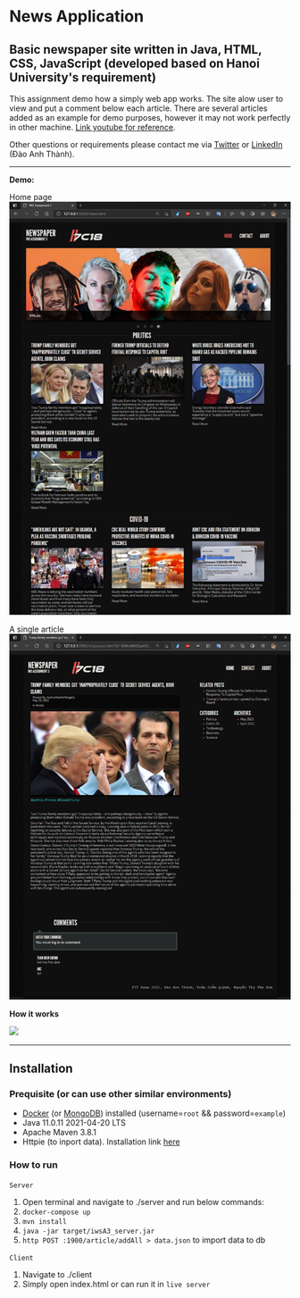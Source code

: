 # News Application
Basic newspaper site written in Java, HTML, CSS, JavaScript (developed based on Hanoi University's requirement)
---
This assignment demo how a simply web app works. The site alow user to view and put a comment below each article. There are several articles added as an example for demo purposes, however it may not work perfectly in other machine.
[Link youtube for reference](https://www.youtube.com/watch?v=BqR3t9_RYTQ).

Other questions or requirements please contact me via [Twitter](https://twitter.com/sirEddieDao) or [LinkedIn](https://www.linkedin.com/in/daoanhthanh/) (Đào Anh Thành).

---
**Demo:**

Home page
![](./demo/homepage.jpg)

A single article
![](./demo/singlepost.jpg)

**How it works**

![](https://www.partech.nl/publication-image/%7B46D64AEE-5C24-439A-8659-3E6E17F3ED9A%7D)

---
## Installation
### Prequisite (or can use other similar environments)
- [Docker](https://www.docker.com/products/docker-desktop) (or [MongoDB](https://www.mongodb.com/)) installed (username=```root``` && password=```example```)
- Java 11.0.11 2021-04-20 LTS
- Apache Maven 3.8.1
- Httpie (to inport data). Installation link [here](https://httpie.io/)

### How to run
```Server```
1. Open terminal and navigate to ./server and run below commands:
2. ```docker-compose up```
3. ```mvn install```
4. ```java -jar target/iwsA3_server.jar```
5. ```http POST :1900/article/addAll > data.json``` to import data to db

```Client```
1. Navigate to ./client
2. Simply open index.html or can run it in ```live server```
